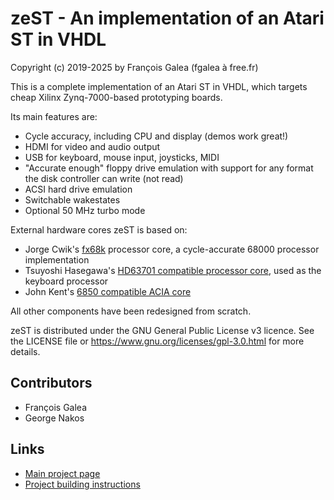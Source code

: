# zeST - An implementation of an Atari ST in VHDL

Copyright (c) 2019-2025 by François Galea (fgalea à free.fr)

This is a complete implementation of an Atari ST in VHDL, which targets cheap Xilinx Zynq-7000-based prototyping boards.

Its main features are:
- Cycle accuracy, including CPU and display (demos work great!)
- HDMI for video and audio output
- USB for keyboard, mouse input, joysticks, MIDI
- "Accurate enough" floppy drive emulation with support for any format the disk controller can write (not read)
- ACSI hard drive emulation
- Switchable wakestates
- Optional 50 MHz turbo mode

External hardware cores zeST is based on:
- Jorge Cwik's [fx68k](https://github.com/ijor/fx68k.git) processor core, a cycle-accurate 68000 processor implementation
- Tsuyoshi Hasegawa's [HD63701 compatible processor core](https://opencores.org/projects/hd63701), used as the keyboard processor
- John Kent's [6850 compatible ACIA core](https://opencores.org/projects/system09)

All other components have been redesigned from scratch.


zeST is distributed under the GNU General Public License v3 licence.
See the LICENSE file or https://www.gnu.org/licenses/gpl-3.0.html for more details.

## Contributors
- François Galea
- George Nakos

## Links

- [Main project page](https://zest.sector1.fr)
- [Project building instructions](docs/build.md)
